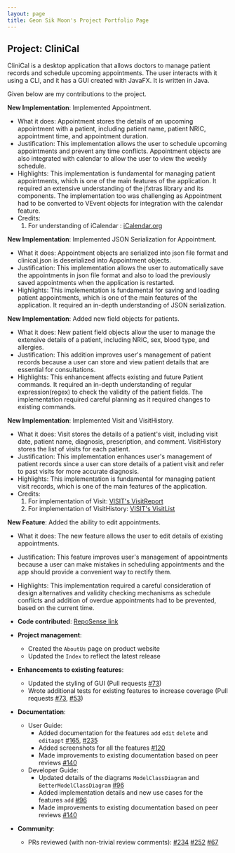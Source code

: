 ```yaml
---
layout: page
title: Geon Sik Moon's Project Portfolio Page
---
```


## Project: CliniCal

CliniCal is a desktop application that allows doctors to manage patient records and schedule upcoming appointments. The user interacts with it using a CLI, and it has a GUI created with JavaFX. It is written in Java.

Given below are my contributions to the project.

**New Implementation**: Implemented Appointment.
  * What it does: Appointment stores the details of an upcoming appointment with a patient, including patient name, patient NRIC, appointment time, and appointment duration.
  * Justification: This implementation allows the user to schedule upcoming appointments and prevent any time conflicts. Appointment objects are also integrated with calendar to allow the user to view the weekly schedule.
  * Highlights: This implementation is fundamental for managing patient appointments, which is one of the main features of the application. It required an extensive understanding of the jfxtras library and its components. The implementation too was challenging as Appointment had to be converted to VEvent objects for integration with the calendar feature.
  * Credits:
    1. For understanding of iCalendar : [iCalendar.org](https://icalendar.org)
    
**New Implementation**: Implemented JSON Serialization for Appointment.
  * What it does: Appointment objects are serialized into json file format and clinical.json is deserialized into Appointment objects.
  * Justification: This implementation allows the user to automatically save the appointments in json file format and also to load the previously saved appointments when the application is restarted.
  * Highlights: This implementation is fundamental for saving and loading patient appointments, which is one of the main features of the application. It required an in-depth understanding of JSON serialization.
    
**New Implementation**: Added new field objects for patients.
  * What it does: New patient field objects allow the user to manage the extensive details of a patient, including NRIC, sex, blood type, and allergies.
  * Justification: This addition improves user's management of patient records because a user can store and view patient details that are essential for consultations.
  * Highlights: This enhancement affects existing and future Patient commands. It required an in-depth understanding of regular expression(regex) to check the validity of the patient fields. The implementation required careful planning as it required changes to existing commands.
    
**New Implementation**: Implemented Visit and VisitHistory.
  * What it does: Visit stores the details of a patient's visit, including visit date, patient name, diagnosis, prescription, and comment. VisitHistory stores the list of visits for each patient.
  * Justification: This implementation enhances user's management of patient records since a user can store details of a patient visit and refer to past visits for more accurate diagnosis.
  * Highlights: This implementation is fundamental for managing patient visit records, which is one of the main features of the application.
  * Credits:
    1. For implementation of Visit: [VISIT's VisitReport](https://github.com/AY1920S1-CS2103T-F12-2/main/blob/master/src/main/java/unrealunity/visit/model/person/VisitReport.java)
    1. For implementation of VisitHistory: [VISIT's VisitList](https://github.com/AY1920S1-CS2103T-F12-2/main/blob/master/src/main/java/unrealunity/visit/model/person/VisitList.java)
    
**New Feature**: Added the ability to edit appointments.
  * What it does: The new feature allows the user to edit details of existing appointments.
  * Justification: This feature improves user's management of appointments because a user can make mistakes in scheduling appointments and the app should provide a convenient way to rectify them.
  * Highlights: This implementation required a careful consideration of design alternatives and validity checking mechanisms as schedule conflicts and addition of overdue appointments had to be prevented, based on the current time.

* **Code contributed**: [RepoSense link](https://nus-cs2103-ay2021s1.github.io/tp-dashboard/#breakdown=true&search=gsmoon97)

* **Project management**:
  * Created the `AboutUs` page on product website
  * Updated the `Index` to reflect the latest release

* **Enhancements to existing features**:
  * Updated the styling of GUI (Pull requests [\#73](https://github.com/AY2021S1-CS2103T-W11-4/tp/pull/73))
  * Wrote additional tests for existing features to increase coverage (Pull requests [\#73](https://github.com/AY2021S1-CS2103T-W11-4/tp/pull/73), [\#53](https://github.com/AY2021S1-CS2103T-W11-4/tp/pull/53))

* **Documentation**:
  * User Guide:
    * Added documentation for the features `add` `edit` `delete` and `editappt` [\#165](https://github.com/AY2021S1-CS2103T-W11-4/tp/pull/165), [\#235](https://github.com/AY2021S1-CS2103T-W11-4/tp/pull/235)
    * Added screenshots for all the features [\#120](https://github.com/AY2021S1-CS2103T-W11-4/tp/pull/120)
    * Made improvements to existing documentation based on peer reviews [\#140](https://github.com/AY2021S1-CS2103T-W11-4/tp/pull/140)
  * Developer Guide:
    * Updated details of the diagrams `ModelClassDiagram` and `BetterModelClassDiagram` [\#96](https://github.com/AY2021S1-CS2103T-W11-4/tp/pull/96)
    * Added implementation details and new use cases for the features `add` [\#96](https://github.com/AY2021S1-CS2103T-W11-4/tp/pull/96)
    * Made improvements to existing documentation based on peer reviews [\#140](https://github.com/AY2021S1-CS2103T-W11-4/tp/pull/140)

* **Community**:
  * PRs reviewed (with non-trivial review comments): [\#234](https://github.com/AY2021S1-CS2103T-W11-4/tp/pull/234) [\#252](https://github.com/AY2021S1-CS2103T-W11-4/tp/pull/252) [\#67](https://github.com/AY2021S1-CS2103T-W11-4/tp/pull/67)
